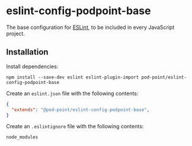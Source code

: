 # eslint-config-podpoint-base

The base configuration for [ESLint](http://eslint.org), to be included in every JavaScript project.

## Installation

Install dependencies:

```
npm install --save-dev eslint eslint-plugin-import pod-point/eslint-config-podpoint-base
```

Create an `eslint.json` file with the following contents:

```json
{
  "extends": "@pod-point/eslint-config-podpoint-base",
}
```

Create an `.eslintignore` file with the following contents:

```
node_modules
````

